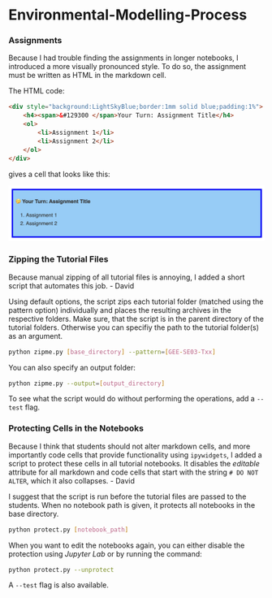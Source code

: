 # Environmental-Modelling-Process

### Assignments

Because I had trouble finding the assignments in longer notebooks, I introduced a more visually pronounced style. To do so, the assignment must be written as HTML in the markdown cell. 

The HTML code:

```html
<div style="background:LightSkyBlue;border:1mm solid blue;padding:1%">
    <h4><span>&#129300 </span>Your Turn: Assignment Title</h4>
    <ol>
        <li>Assignment 1</li>
        <li>Assignment 2</li>
    </ol>
</div>
```
gives a cell that looks like this:

![](example.png)

### Zipping the Tutorial Files

Because manual zipping of all tutorial files is annoying, I added a short script that automates this job. - David

Using default options, the script zips each tutorial folder (matched using the pattern option) individually and places the resulting archives in the respective folders. Make sure, that the script is in the parent directory of the tutorial folders. Otherwise you can specifiy the path to the tutorial folder(s) as an argument.

```bash
python zipme.py [base_directory] --pattern=[GEE-SE03-Txx]
```

You can also specify an output folder:
```bash
python zipme.py --output=[output_directory]
```

To see what the script would do without performing the operations, add a `--test` flag.

### Protecting Cells in the Notebooks

Because I think that students should not alter markdown cells, and more importantly code cells that provide functionality using `ipywidgets`, I added a script to protect these cells in all tutorial notebooks. It disables the _editable_ attribute for all markdown and code cells that start with the string `# DO NOT ALTER`, which it also collapses. - David

I suggest that the script is run before the tutorial files are passed to the students. When no notebook path is given, it protects all notebooks in the base directory.

```bash
python protect.py [notebook_path]
```

When you want to edit the notebooks again, you can either disable the protection using _Jupyter Lab_ or by running the command:

```bash
python protect.py --unprotect
```

A `--test` flag is also available.